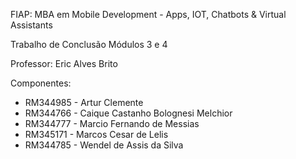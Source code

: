 FIAP: MBA em Mobile Development - Apps, IOT, Chatbots & Virtual Assistants

Trabalho de Conclusão Módulos 3 e 4

Professor: Eric Alves Brito

Componentes:
- RM344985 - Artur Clemente
- RM344766 - Caique Castanho Bolognesi Melchior
- RM344777 - Marcio Fernando de Messias
- RM345171 - Marcos Cesar de Lelis
- RM344785 - Wendel de Assis da Silva
